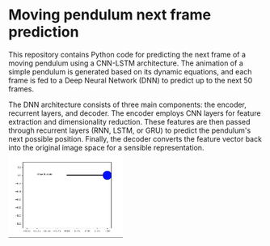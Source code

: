 # Moving pendulum next frame prediction
This repository contains Python code for predicting the next frame of a moving pendulum using a CNN-LSTM architecture. The animation of a simple pendulum is generated based on its dynamic equations, and each frame is fed to a Deep Neural Network (DNN) to predict up to the next 50 frames.

The DNN architecture consists of three main components: the encoder, recurrent layers, and decoder. The encoder employs CNN layers for feature extraction and dimensionality reduction. These features are then passed through recurrent layers (RNN, LSTM, or GRU) to predict the pendulum's next possible position. Finally, the decoder converts the feature vector back into the original image space for a sensible representation.
![Simple pendulum Animation](./animation.gif)

  
